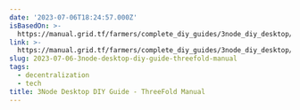 ```yaml
---
date: '2023-07-06T18:24:57.000Z'
isBasedOn: >-
  https://manual.grid.tf/farmers/complete_diy_guides/3node_diy_desktop/3node_diy_desktop.html
link: >-
  https://manual.grid.tf/farmers/complete_diy_guides/3node_diy_desktop/3node_diy_desktop.html
slug: 2023-07-06-3node-desktop-diy-guide-threefold-manual
tags:
  - decentralization
  - tech
title: 3Node Desktop DIY Guide - ThreeFold Manual
---
```


